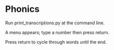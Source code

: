 ﻿# Phonics
Run print_transcriptions.py at the command line. 

A menu appears; type a number then press return.

Press return to cycle through words until the end.

